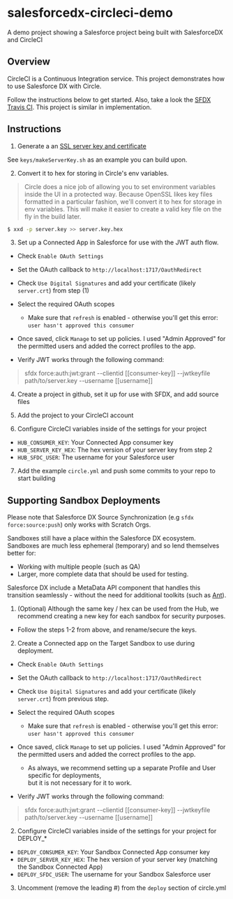# salesforcedx-circleci-demo
A demo project showing a Salesforce project being built with SalesforceDX and CircleCI

## Overview

CircleCI is a Continuous Integration service. This project demonstrates how to use Salesforce DX
with Circle.

Follow the instructions below to get started. Also, take a look the 
[SFDX Travis CI](https://github.com/wadewegner/sfdx-travisci). This project 
is similar in implementation.

## Instructions

1. Generate a an [SSL server key and certificate](https://devcenter.heroku.com/articles/ssl-certificate-self)

See `keys/makeServerKey.sh` as an example you can build upon.

2. Convert it to hex for storing in Circle's env variables. 

  > Circle does a nice job of allowing you to set environment variables inside the UI in a 
  protected way. Because OpenSSL likes key files formatted in a particular fashion, we'll convert 
  it to hex for storage in env variables. This will make it easier to create a valid key file 
  on the fly in the build later.
  
  ```bash
  $ xxd -p server.key >> server.key.hex
  ```
3. Set up a Connected App in Salesforce for use with the JWT auth flow.

  * Check `Enable OAuth Settings`
  * Set the OAuth callback to `http://localhost:1717/OauthRedirect`
  * Check `Use Digital Signatures` and add your certificate (likely `server.crt`) from step (1)
  * Select the required OAuth scopes
     * Make sure that `refresh` is enabled - otherwise you'll get this error: `user hasn't approved this consumer`

  * Once saved, click `Manage` to set up policies. I used "Admin Approved" for the permitted users
  and added the correct profiles to the app.
  * Verify JWT works through the following command:

  >sfdx force:auth:jwt:grant --clientid [[consumer-key]] --jwtkeyfile path/to/server.key --username [[username]]
  
4. Create a project in github, set it up for use with SFDX, and add source files

5. Add the project to your CircleCI account

6. Configure CircleCI variables inside of the settings for your project

  * `HUB_CONSUMER_KEY`: Your Connected App consumer key
  * `HUB_SERVER_KEY_HEX`: The hex version of your server key from step 2
  * `HUB_SFDC_USER`: The username for your Salesforce user
  
7. Add the example `circle.yml` and push some commits to your repo to start building

## Supporting Sandbox Deployments

Please note that Salesforce DX Source Synchronization (e.g `sfdx force:source:push`) only works with Scratch Orgs.

Sandboxes still have a place within the Salesforce DX ecosystem.  Sandboxes are much less ephemeral (temporary) and so lend themselves better for:

* Working with multiple people (such as QA)
* Larger, more complete data that should be used for testing.

Salesforce DX include a MetaData API component that handles this transition seamlessly - without the need for additional toolkits (such as [Ant](https://developer.salesforce.com/docs/atlas.en-us.daas.meta/daas/meta_development.htm)).

1. (Optional) Although the same key / hex can be used from the Hub, we recommend creating a new key for each sandbox for security purposes.

  * Follow the steps 1-2 from above, and rename/secure the keys.

2. Create a Connected app on the Target Sandbox to use during deployment.

  * Check `Enable OAuth Settings`
  * Set the OAuth callback to `http://localhost:1717/OauthRedirect`
  * Check `Use Digital Signatures` and add your certificate (likely `server.crt`) from previous step.
  * Select the required OAuth scopes
     * Make sure that `refresh` is enabled - otherwise you'll get this error: `user hasn't approved this consumer`

  * Once saved, click `Manage` to set up policies. I used "Admin Approved" for the permitted users
  and added the correct profiles to the app.
     * As always, we recommend setting up a separate Profile and User specific for deployments, <br /> but it is not necessary for it to work.
  * Verify JWT works through the following command:

  >sfdx force:auth:jwt:grant --clientid [[consumer-key]] --jwtkeyfile path/to/server.key --username [[username]]
  
2. Configure CircleCI variables inside of the settings for your project for DEPLOY_*

  * `DEPLOY_CONSUMER_KEY`: Your Sandbox Connected App consumer key
  * `DEPLOY_SERVER_KEY_HEX`: The hex version of your server key (matching the Sandbox Connected App)
  * `DEPLOY_SFDC_USER`: The username for your Sandbox Salesforce user

3. Uncomment (remove the leading #) from the `deploy` section of circle.yml

